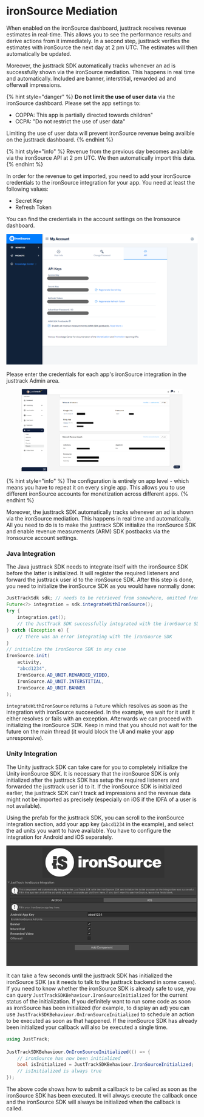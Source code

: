 # ironSource Mediation

When enabled on the ironSource dashboard, justtrack receives revenue estimates in real-time. This allows you to see the performance results and derive actions from it immediately. In a second step, justtrack verifies the estimates with ironSource the next day at 2 pm UTC. The estimates will then automatically be updated.

Moreover, the justtrack SDK automatically tracks whenever an ad is successfully shown via the ironSource mediation. This happens in real time and automatically. Included are banner, interstitial, rewarded ad and offerwall impressions.

{% hint style="danger" %}
**Do not limit the use of user data** via the ironSource dashboard. Please set the app settings to:

* COPPA: This app is partially directed towards children"
* CCPA: "Do not restrict the use of user data"

Limiting the use of user data will prevent ironSource revenue being availble on the justtrack dashboard.
{% endhint %}

{% hint style="info" %}
Revenue from the previous day becomes available via the ironSource API at 2 pm UTC. We then automatically import this data.
{% endhint %}

In order for the revenue to get imported, you need to add your ironSource credentials to the ironSource integration for your app. You need at least the following values:

* Secret Key
* Refresh Token

You can find the credentials in the account settings on the Ironsource dashboard.

![](<../../.gitbook/assets/Ironsource Credentials.png>)

Please enter the credentials for each app's ironSource integration in the justtrack Admin area.

<figure><img src="../../.gitbook/assets/image (9).png" alt=""><figcaption></figcaption></figure>

{% hint style="info" %}
The configuration is entirely on app level - which means you have to repeat it on every single app. This allows you to use different ironSource accounts for monetization across different apps.
{% endhint %}

Moreover, the justtrack SDK automatically tracks whenever an ad is shown via the ironSource mediation. This happens in real time and automatically. All you need to do is to make the justtrack SDK initialize the ironSource SDK and enable revenue measurements (ARM) SDK postbacks via the Ironsource account settings.

### Java Integration

The Java justtrack SDK needs to integrate itself with the ironSource SDK before the latter is initialized. It will register the required listeners and forward the justtrack user id to the ironSource SDK. After this step is done, you need to initialize the ironSource SDK as you would have normally done:

```java
JustTrackSdk sdk; // needs to be retrieved from somewhere, omitted from the example
Future<?> integration = sdk.integrateWithIronSource();
try {
    integration.get();
    // the JustTrack SDK successfully integrated with the ironSource SDK
} catch (Exception e) {
    // there was an error integrating with the ironSource SDK
}
// initialize the ironSource SDK in any case
IronSource.init(
    activity,
    "abcd1234",
    IronSource.AD_UNIT.REWARDED_VIDEO,
    IronSource.AD_UNIT.INTERSTITIAL,
    IronSource.AD_UNIT.BANNER
);
```

`integrateWithIronSource` returns a `Future` which resolves as soon as the integration with ironSource succeeded. In the example, we wait for it until it either resolves or fails with an exception. Afterwards we can proceed with initializing the ironSource SDK. Keep in mind that you should not wait for the future on the main thread (it would block the UI and make your app unresponsive).

### Unity Integration

The Unity justtrack SDK can take care for you to completely initialize the Unity ironSource SDK. It is necessary that the ironSource SDK is only initialized after the justtrack SDK has setup the required listeners and forwarded the justtrack user id to it. If the ironSource SDK is initialized earlier, the justtrack SDK can't track ad impressions and the revenue data might not be imported as precisely (especially on iOS if the IDFA of a user is not available).

Using the prefab for the justtrack SDK, you can scroll to the ironSource integration section, add your app key (`abcd1234` in the example), and select the ad units you want to have available. You have to configure the integration for Android and iOS separately.

![](<../../.gitbook/assets/image (5).png>)

It can take a few seconds until the justtrack SDK has initialized the ironSource SDK (as it needs to talk to the justtrack backend in some cases). If you need to know whether the ironSource SDK is already safe to use, you can query `JustTrackSDKBehaviour.IronSourceInitialized` for the current status of the initialization. If you definitely want to run some code as soon as ironSource has been initialized (for example, to display an ad) you can use `JustTrackSDKBehaviour.OnIronSourceInitialized` to schedule an action to be executed as soon as that happened. If the ironSource SDK has already been initialized your callback will also be executed a single time.

```csharp
using JustTrack;

JustTrackSDKBehaviour.OnIronSourceInitialized(() => {
    // ironSource has now been initialized
    bool isInitialized = JustTrackSDKBehaviour.IronSourceInitialized; 
    // isInitialized is always true
});
```

The above code shows how to submit a callback to be called as soon as the ironSource SDK has been executed. It will always execute the callback once and the ironSource SDK will always be initialized when the callback is called.
